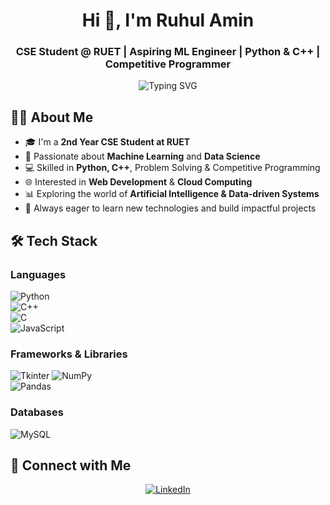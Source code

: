 <h1 align="center">Hi 👋, I'm Ruhul Amin</h1>
<h3 align="center">CSE Student @ RUET | Aspiring ML Engineer | Python & C++ | Competitive Programmer</h3>

<p align="center">
  <img src="https://readme-typing-svg.herokuapp.com?font=Fira+Code&size=24&pause=1000&color=00FFD1&center=true&vCenter=true&width=1000&lines=Aspiring+ML+Engineer+%7C+Data+Science+Enthusiast;Python+%26+C%2B%2B+%7C+Competitive+Programmer" alt="Typing SVG" />
</p>

## 👨‍💻 About Me

- 🎓 I'm a **2nd Year CSE Student at RUET**  
- 🤖 Passionate about **Machine Learning** and **Data Science**  
- 💻 Skilled in **Python, C++**, Problem Solving & Competitive Programming  
- 🌐 Interested in **Web Development** & **Cloud Computing**  
- 📊 Exploring the world of **Artificial Intelligence & Data-driven Systems**  
- 🚀 Always eager to learn new technologies and build impactful projects  


## 🛠️ Tech Stack

### Languages  
![Python](https://img.shields.io/badge/Python-3776AB?style=for-the-badge&logo=python&logoColor=white)  
![C++](https://img.shields.io/badge/C%2B%2B-00599C?style=for-the-badge&logo=c%2B%2B&logoColor=white)  
![C](https://img.shields.io/badge/C-00599C?style=for-the-badge&logo=c&logoColor=white)  
![JavaScript](https://img.shields.io/badge/JavaScript-F7DF1E?style=for-the-badge&logo=javascript&logoColor=black)  

### Frameworks & Libraries  
![Tkinter](https://img.shields.io/badge/Tkinter-%23323330.svg?style=for-the-badge&logo=python&logoColor=white) 
![NumPy](https://img.shields.io/badge/Numpy-013243?style=for-the-badge&logo=numpy&logoColor=white)  
![Pandas](https://img.shields.io/badge/Pandas-150458?style=for-the-badge&logo=pandas&logoColor=white)  

### Databases  
![MySQL](https://img.shields.io/badge/MySQL-005C84?style=for-the-badge&logo=mysql&logoColor=white) 

## 🔗 Connect with Me

<p align="center">
  <a href="https://www.linkedin.com/in/-ashfaq-ahamed/" target="_blank"><img src="https://img.shields.io/badge/LinkedIn-000000?" alt="LinkedIn"/></a>

